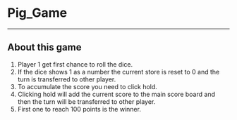 # Pig_Game
----------
## About this game
1. Player 1 get first chance to roll the dice.
2. If the dice shows 1 as a number the current store is reset to 0 and the turn is transferred to other player.
3. To accumulate the score you need to click hold.
4. Clicking hold will add the current score to the main score board and then the turn will be transferred to other player.
5. First one to reach 100 points is the winner.
